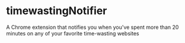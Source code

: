 # timewastingNotifier
A Chrome extension that notifies you when you've spent more than 20 minutes on any 
of your favorite time-wasting websites
